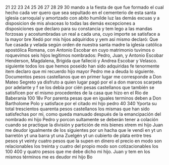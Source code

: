 21 22 23 24 25 26 27 28 29 30
mando a la fiesta de que fue formado el cual hecho cada
ver quero que sea sepultado en el cementerio de esta
santa iglesia carroquial y amortzado con abito humilde
luz las demás excuas y a disposicion de mis alvaceas lo
todas las demás excepciones a disposiciones que declaro para su constancia y tem lego a las mandas forzosas y acostumbradas un real a cada una, cuyo importe se satisface a la mayor bre
Xedó por mis hijos adquiridos y
yem así mismo declaró: Que fue casada y velada según
orden de nuestra santa madre la iglesia católica apostólica
Romana, con Antonio Escobar en cuyo matrimonio tuvimos
o roquevimos seis hijos legítimos nombrados: Pedro, Juan,
y Antonio Escobar
Henderson, Magdalena, Brigida que falleció y Andrea Escobar y Velasco.
siguiente todos los que hemos poseído han sido adquiridas fe
tenormente
item declaro que mi recuerdo hijo mayor Pedro me a
deuda lo siguiente. Documentos pesos castellanos que en primer
lugar me corresponde a Don Mateo Segreto ya disfruto a quien
lugar pagó por el a don marcos scarpeta por adelante y f se los debía por cién pesas castellanos que también se satisficen por el mismo procedentes de la casa que hizo en el Rio de Baberania 100
18v Por parenta pesas que en iguales terminos deben a Don Bartholome Polo y satisface por el citado mi hijo pedro 40 340
Yporta su total trescientos quarenta pesos castellanos los
mismas que han sido satisfechas por mi, como queda manuado
después de la emancipación del nombrado mi hijo Pedro y porcon
sultamente se deberán tener a colación cuando se practique
la división y partición de mis bienes
xtrem mi hijo Juan me deudor igualmente de los siguientes
por un hacha que le vendi en
yt un barretón
yt una barra
yt una Zuelgén
yt un cubierto de plata entre tres pesos
yt veinty cuatro pesos que la supen en dinero
el precio en modo son relacionables los treinta y cuatro
del propio modo son cotizacionables los 100 400 y quatro pesos que me debe dicho mi hijo. Juan y tem en los mismos términos me es deudor mi hijo Bo